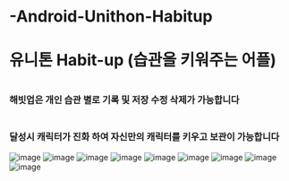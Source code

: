 # -Android-Unithon-Habitup
<H1>유니톤 Habit-up (습관을 키워주는 어플)<H1>
<H3>해빗업은 개인 습관 별로 기록 및 저장 수정 삭제가 가능합니다
 <H3><br>달성시 캐릭터가 진화 하여 자신만의 캐릭터를 키우고 보관이 가능합니다</H3>





![image](https://user-images.githubusercontent.com/35086477/49073092-faa44d80-f274-11e8-8b55-33c8a5d84b63.png)
![image](https://user-images.githubusercontent.com/35086477/49073101-05f77900-f275-11e8-91e2-f745e2c29489.png)
![image](https://user-images.githubusercontent.com/35086477/49073119-0ee84a80-f275-11e8-839e-2fbe92960daf.png)
![image](https://user-images.githubusercontent.com/35086477/49073143-1b6ca300-f275-11e8-9a12-c65abebca69a.png)
![image](https://user-images.githubusercontent.com/35086477/49073151-245d7480-f275-11e8-8a49-9b0d1fc0e78e.png)
![image](https://user-images.githubusercontent.com/35086477/49073163-2a535580-f275-11e8-97ec-33e19daf1745.png)
![image](https://user-images.githubusercontent.com/35086477/49073177-30e1cd00-f275-11e8-99d0-8d73cb1d734f.png)
![image](https://user-images.githubusercontent.com/35086477/49073197-393a0800-f275-11e8-821b-1b16a094d9e9.png)
![image](https://user-images.githubusercontent.com/35086477/49073211-3fc87f80-f275-11e8-8b68-9149881b1c2a.png)

